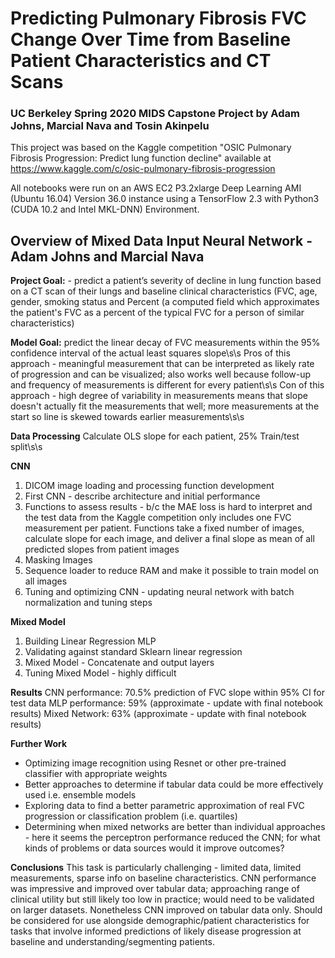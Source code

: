 # Predicting Pulmonary Fibrosis FVC Change Over Time from Baseline Patient Characteristics and CT Scans

### UC Berkeley Spring 2020 MIDS Capstone Project by Adam Johns, Marcial Nava and Tosin Akinpelu

This project was based on the Kaggle competition "OSIC Pulmonary Fibrosis Progression: Predict lung function decline" available at https://www.kaggle.com/c/osic-pulmonary-fibrosis-progression

All notebooks were run on an AWS EC2 P3.2xlarge Deep Learning AMI (Ubuntu 16.04) Version 36.0 instance using a TensorFlow 2.3 with Python3 (CUDA 10.2 and Intel MKL-DNN) Environment.

## Overview of Mixed Data Input Neural Network - Adam Johns and Marcial Nava

**Project Goal:** - predict a patient’s severity of decline in lung function based on a CT scan of their lungs and baseline clinical characteristics (FVC, age, gender, smoking status and Percent (a computed field which approximates the patient's FVC as a percent of the typical FVC for a person of similar characteristics)

**Model Goal:** predict the linear decay of FVC measurements within the 95% confidence interval of the actual least squares slope\s\s
Pros of this approach - meaningful measurement that can be interpreted as likely rate of progression and can be visualized; also works well because follow-up and frequency of measurements is different for every patient\s\s
Con of this approach - high degree of variability in measurements means that slope doesn't actually fit the measurements that well; more measurements at the start so line is skewed towards earlier measurements\s\s

**Data Processing** 
Calculate OLS slope for each patient, 25% Train/test split\s\s

**CNN** 
1) DICOM image loading and processing function development
2) First CNN - describe architecture and initial performance
3) Functions to assess results - b/c the MAE loss is hard to interpret and the test data from the Kaggle competition only includes one FVC measurement per patient. Functions take a fixed number of images, calculate slope for each image, and deliver a final slope as mean of all predicted slopes from patient images
4) Masking Images
5) Sequence loader to reduce RAM and make it possible to train model on all images
5) Tuning and optimizing CNN - updating neural network with batch normalization and tuning steps

**Mixed Model** 
1) Building Linear Regression MLP
2) Validating against standard Sklearn linear regression
3) Mixed Model - Concatenate and output layers
4) Tuning Mixed Model - highly difficult

**Results**
CNN performance: 70.5% prediction of FVC slope within 95% CI for test data
MLP performance: 59% (approximate - update with final notebook results)
Mixed Network: 63% (approximate - update with final notebook results)

**Further Work**
- Optimizing image recognition using Resnet or other pre-trained classifier with appropriate weights
- Better approaches to determine if tabular data could be more effectively used i.e. ensemble models
- Exploring data to find a better parametric approximation of real FVC progression or classification problem (i.e. quartiles)
- Determining when mixed networks are better than individual approaches - here it seems the perceptron performance reduced the CNN; for what kinds of problems or data sources would it improve outcomes?

**Conclusions**
This task is particularly challenging - limited data, limited measurements, sparse info on baseline characteristics. CNN performance was impressive and improved over tabular data; approaching range of clinical utility but still likely too low in practice; would need to be validated on larger datasets. Nonetheless CNN improved on tabular data only. Should be considered for use alongside demographic/patient characteristics for tasks that involve informed predictions of likely disease progression at baseline and understanding/segmenting patients.

